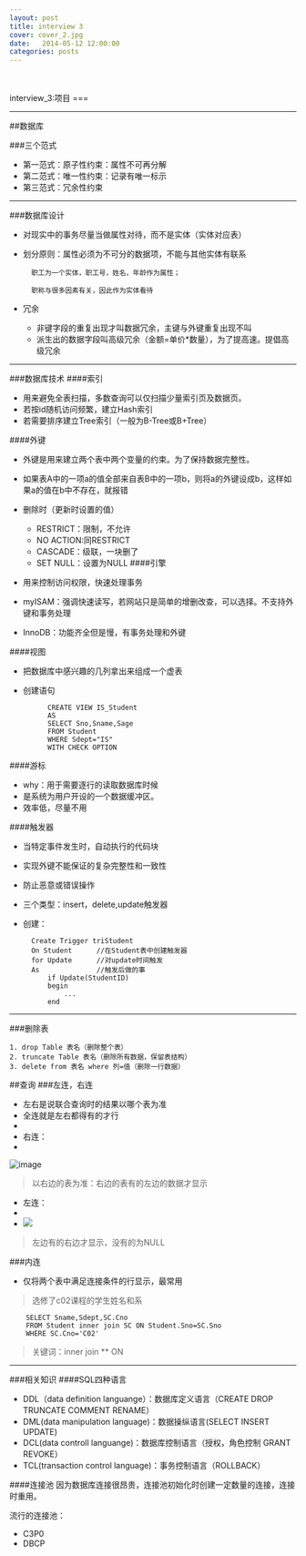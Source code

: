 ```yaml
---
layout: post
title: interview 3
cover: cover_2.jpg
date:   2014-05-12 12:00:00
categories: posts
---
```

<br/>
<br/>
interview_3:项目
===

---

##数据库

###三个范式
+ 第一范式：原子性约束：属性不可再分解
+ 第二范式：唯一性约束：记录有唯一标示
+ 第三范式：冗余性约束

---

###数据库设计
+ 对现实中的事务尽量当做属性对待，而不是实体（实体对应表）
+ 划分原则：属性必须为不可分的数据项，不能与其他实体有联系


		职工为一个实体，职工号，姓名，年龄作为属性；
	
		职称与很多因素有关，因此作为实体看待

+ 冗余
	+ 非键字段的重复出现才叫数据冗余，主键与外键重复出现不叫
	+ 派生出的数据字段叫高级冗余（金额=单价*数量），为了提高速。提倡高级冗余

---

###数据库技术
####索引
+ 用来避免全表扫描，多数查询可以仅扫描少量索引页及数据页。
+ 若按id随机访问频繁，建立Hash索引
+ 若需要排序建立Tree索引（一般为B-Tree或B+Tree）

####外键
+ 外键是用来建立两个表中两个变量的约束。为了保持数据完整性。
+ 如果表A中的一项a的值全部来自表B中的一项b，则将a的外键设成b，这样如果a的值在b中不存在，就报错
+ 删除时（更新时设置的值）
	+ RESTRICT：限制，不允许
	+ NO ACTION:同RESTRICT
	+ CASCADE：级联，一块删了
	+ SET NULL：设置为NULL
####引擎
+ 用来控制访问权限，快速处理事务

+ myISAM：强调快速读写，若网站只是简单的增删改查，可以选择。不支持外键和事务处理
+ InnoDB：功能齐全但是慢，有事务处理和外键

####视图
+ 把数据库中感兴趣的几列拿出来组成一个虚表
+ 创建语句

			CREATE VIEW IS_Student
			AS
			SELECT Sno,Sname,Sage
			FROM Student
			WHERE Sdept="IS"
			WITH CHECK OPTION

####游标
+ why：用于需要逐行的读取数据库时候
+ 是系统为用户开设的一个数据缓冲区。
+ 效率低，尽量不用

####触发器
+ 当特定事件发生时，自动执行的代码块
+ 实现外键不能保证的复杂完整性和一致性
+ 防止恶意或错误操作
+ 三个类型：insert，delete,update触发器
+ 创建：

		Create Trigger triStudent
		On Student		//在Student表中创建触发器
		for Update		//对update时间触发
		As				//触发后做的事
			if Update(StudentID)
			begin
				...
			end



---

###删除表

	1. drop Table 表名（删除整个表）
	2. truncate Table 表名（删除所有数据，保留表结构）
	3. delete from 表名 where 列=值（删除一行数据）

##查询
###左连，右连
+ 左右是说联合查询时的结果以哪个表为准
+ 全连就是左右都得有的才行
+ 
+ 右连：
+ 
![image](http://images.cnblogs.com/cnblogs_com/eflylab/200706/20070624235516.jpg)
>以右边的表为准：右边的表有的左边的数据才显示

+ 左连：
+ 
+ ![](http://images.cnblogs.com/cnblogs_com/eflylab/200706/20070624235517.jpg)
> 左边有的右边才显示，没有的为NULL

###内连
+ 仅将两个表中满足连接条件的行显示，最常用

>选修了c02课程的学生姓名和系

		SELECT Sname,Sdept,SC.Cno
		FROM Student inner join SC ON Student.Sno=SC.Sno
		WHERE SC.Cno='C02'
>关键词：inner join ** ON 

---

###相关知识
####SQL四种语言
+ DDL（data definition languange）：数据库定义语言（CREATE DROP TRUNCATE COMMENT RENAME）
+ DML(data manipulation language)：数据操纵语言(SELECT INSERT UPDATE)
+ DCL(data controll languange)：数据库控制语言（授权，角色控制 GRANT REVOKE）
+ TCL(transaction control language)：事务控制语言（ROLLBACK）

####连接池
因为数据库连接很昂贵，连接池初始化时创建一定数量的连接，连接时重用。


流行的连接池：
+ C3P0
+ DBCP


